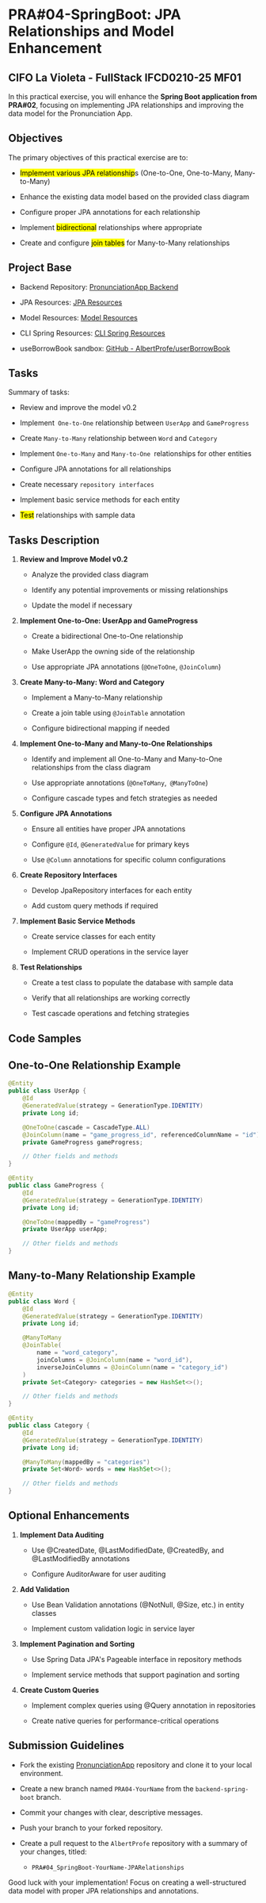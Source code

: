 # PRA#04-SpringBoot: JPA Relationships and Model Enhancement

## CIFO La Violeta - FullStack IFCD0210-25 MF01

In this practical exercise, you will enhance the **Spring Boot application from PRA#02**, focusing on implementing JPA relationships and improving the data model for the Pronunciation App.

## Objectives

The primary objectives of this practical exercise are to:

- <mark>Implement various JPA relationship</mark>s (One-to-One, One-to-Many, Many-to-Many)

- Enhance the existing data model based on the provided class diagram

- Configure proper JPA annotations for each relationship

- Implement <mark>bidirectional</mark> relationships where appropriate

- Create and configure <mark>join tables</mark> for Many-to-Many relationships

## Project Base

- Backend Repository: [PronunciationApp Backend](https://github.com/AlbertProfe/pronunciationApp/tree/backend-spring-boot/backend/pronunciationAppBack)

- JPA Resources: [JPA Resources](https://github.com/AlbertProfe/pronunciationApp/tree/backend-spring-boot/backend/resources/jpa)

- Model Resources: [Model Resources](https://github.com/AlbertProfe/pronunciationApp/tree/backend-spring-boot/backend/resources/jpa/model)

- CLI Spring Resources: [CLI Spring Resources](https://github.com/AlbertProfe/pronunciationApp/tree/backend-spring-boot/backend/resources/cli-spring)

- useBorrowBook sandbox: [GitHub - AlbertProfe/userBorrowBook](https://github.com/AlbertProfe/userBorrowBook)

## Tasks

Summary of tasks:

- Review and improve the model v0.2

- Implement` One-to-One` relationship between `UserApp` and `GameProgress`

- Create `Many-to-Many` relationship between `Word` and `Category`

- Implement `One-to-Many` and `Many-to-One `relationships for other entities

- Configure JPA annotations for all relationships

- Create necessary `repository interfaces`

- Implement basic service methods for each entity

- <mark>Test</mark> relationships with sample data

## Tasks Description

1. **Review and Improve Model v0.2**
   
   - Analyze the provided class diagram
   
   - Identify any potential improvements or missing relationships
   
   - Update the model if necessary

2. **Implement One-to-One: UserApp and GameProgress**
   
   - Create a bidirectional One-to-One relationship
   
   - Make UserApp the owning side of the relationship
   
   - Use appropriate JPA annotations (`@OneToOne`, `@JoinColumn`)

3. **Create Many-to-Many: Word and Category**
   
   - Implement a Many-to-Many relationship
   
   - Create a join table using `@JoinTable` annotation
   
   - Configure bidirectional mapping if needed

4. **Implement One-to-Many and Many-to-One Relationships**
   
   - Identify and implement all One-to-Many and Many-to-One relationships from the class diagram
   
   - Use appropriate annotations (`@OneToMany`,` @ManyToOne`)
   
   - Configure cascade types and fetch strategies as needed

5. **Configure JPA Annotations**
   
   - Ensure all entities have proper JPA annotations
   
   - Configure `@Id`, `@GeneratedValue` for primary keys
   
   - Use `@Column` annotations for specific column configurations

6. **Create Repository Interfaces**
   
   - Develop JpaRepository interfaces for each entity
   
   - Add custom query methods if required

7. **Implement Basic Service Methods**
   
   - Create service classes for each entity
   
   - Implement CRUD operations in the service layer

8. **Test Relationships**
   
   - Create a test class to populate the database with sample data
   
   - Verify that all relationships are working correctly
   
   - Test cascade operations and fetching strategies

## Code Samples

## One-to-One Relationship Example

```java
@Entity
public class UserApp {
    @Id
    @GeneratedValue(strategy = GenerationType.IDENTITY)
    private Long id;

    @OneToOne(cascade = CascadeType.ALL)
    @JoinColumn(name = "game_progress_id", referencedColumnName = "id")
    private GameProgress gameProgress;

    // Other fields and methods
}

@Entity
public class GameProgress {
    @Id
    @GeneratedValue(strategy = GenerationType.IDENTITY)
    private Long id;

    @OneToOne(mappedBy = "gameProgress")
    private UserApp userApp;

    // Other fields and methods
}

```

## Many-to-Many Relationship Example

```java
@Entity
public class Word {
    @Id
    @GeneratedValue(strategy = GenerationType.IDENTITY)
    private Long id;

    @ManyToMany
    @JoinTable(
        name = "word_category",
        joinColumns = @JoinColumn(name = "word_id"),
        inverseJoinColumns = @JoinColumn(name = "category_id")
    )
    private Set<Category> categories = new HashSet<>();

    // Other fields and methods
}

@Entity
public class Category {
    @Id
    @GeneratedValue(strategy = GenerationType.IDENTITY)
    private Long id;

    @ManyToMany(mappedBy = "categories")
    private Set<Word> words = new HashSet<>();

    // Other fields and methods
}

```

## Optional Enhancements

1. **Implement Data Auditing**
   
   - Use @CreatedDate, @LastModifiedDate, @CreatedBy, and @LastModifiedBy annotations
   
   - Configure AuditorAware for user auditing

2. **Add Validation**
   
   - Use Bean Validation annotations (@NotNull, @Size, etc.) in entity classes
   
   - Implement custom validation logic in service layer

3. **Implement Pagination and Sorting**
   
   - Use Spring Data JPA's Pageable interface in repository methods
   
   - Implement service methods that support pagination and sorting

4. **Create Custom Queries**
   
   - Implement complex queries using @Query annotation in repositories
   
   - Create native queries for performance-critical operations

## Submission Guidelines

- Fork the existing [PronunciationApp](https://github.com/AlbertProfe/pronunciationApp) repository and clone it to your local environment.

- Create a new branch named `PRA04-YourName` from the `backend-spring-boot` branch.

- Commit your changes with clear, descriptive messages.

- Push your branch to your forked repository.

- Create a pull request to the `AlbertProfe` repository with a summary of your changes, titled:
  
  - `PRA#04_SpringBoot-YourName-JPARelationships`

Good luck with your implementation! Focus on creating a well-structured data model with proper JPA relationships and annotations.
